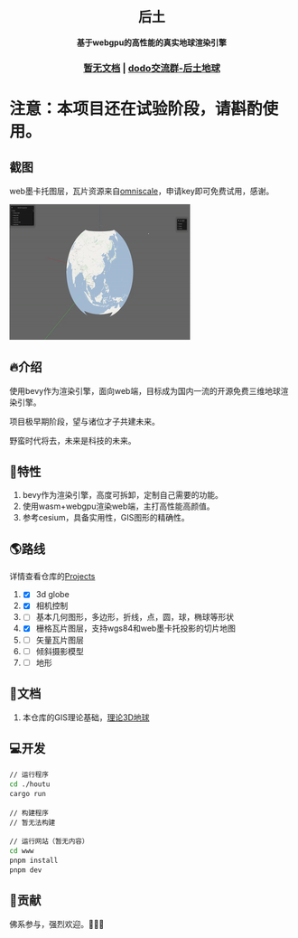 <div align="center">

  <h1><code>后土</code></h1>

  <strong>基于webgpu的高性能的真实地球渲染引擎</strong>

  <h3>
    <a href="#">暂无文档</a>
    <span> | </span>
    <a href="https://imdodo.com/s/211509">dodo交流群-后土地球</a>
  </h3>
</div>

# **注意：本项目还在试验阶段，请斟酌使用。**

## 截图

web墨卡托图层，瓦片资源来自[omniscale](https://maps.omniscale.net)，申请key即可免费试用，感谢。

![瓦片网格](./www/public/assets/i53pd-qxcsr.gif)

## 🔥介绍
使用bevy作为渲染引擎，面向web端，目标成为国内一流的开源免费三维地球渲染引擎。

项目极早期阶段，望与诸位才子共建未来。

野蛮时代将去，未来是科技的未来。
## 🚀特性
1. bevy作为渲染引擎，高度可拆卸，定制自己需要的功能。
2. 使用wasm+webgpu渲染web端，主打高性能高颜值。
3. 参考cesium，具备实用性，GIS图形的精确性。
## 🌎路线
详情查看仓库的[Projects](https://github.com/users/catnuko/projects/1)
1. - [x] 3d globe
2. - [x] 相机控制
3. - [ ] 基本几何图形，多边形，折线，点，圆，球，椭球等形状
4. - [x] 栅格瓦片图层，支持wgs84和web墨卡托投影的切片地图
5. - [ ] 矢量瓦片图层
6. - [ ] 倾斜摄影模型
7. - [ ] 地形
## 📖文档
1. 本仓库的GIS理论基础，[理论3D地球](https://www.taihe.one/tag/%E7%90%86%E8%AE%BA%E5%9C%B0%E7%90%83)

## 💻开发
```bash
// 运行程序
cd ./houtu
cargo run

// 构建程序
// 暂无法构建

// 运行网站（暂无内容）
cd www
pnpm install
pnpm dev
```

## 💓贡献
佛系参与，强烈欢迎。👏👏👏
